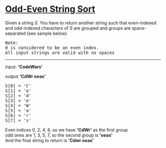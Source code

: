 # [Odd-Even String Sort](https://www.codewars.com/kata/odd-even-string-sort "https://www.codewars.com/kata/580755730b5a77650500010c")

Given a string <i>S.</i>
You have to return another string such that even-indexed and odd-indexed characters of <i>S</i> are grouped and groups are space-separated (see sample below)
<pre>
Note: 
0 is considered to be an even index. 
All input strings are valid with no spaces
</pre>
<hr>
input:
<b>'CodeWars'</b>

output
<b>'CdWr oeas'</b>
<pre>
S[0] = 'C'
S[1] = 'o'
S[2] = 'd'
S[3] = 'e'
S[4] = 'W'
S[5] = 'a'
S[6] = 'r'
S[7] = 's'
</pre>

Even indices 0, 2, 4, 6, so we have <b>'CdWr'</b> as the first group<br/>
odd ones are 1, 3, 5, 7, so the second group is <b>'oeas'</b><br/>
And the final string to return is <b>'Cdwr oeas'</b><br/>